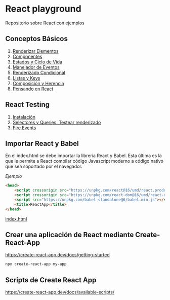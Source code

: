 # React playground

Repositorio sobre React con ejemplos

## Conceptos Básicos

1. [Renderizar Elementos](./docs/Conceptos-Principales/1-RenderizarElementos.md)
2. [Componentes](./docs/Conceptos-Principales/2-Componentes.md) 
3. [Estados y Ciclo de Vida](./docs/Conceptos-Principales/3-Estado-CicloDeVida.md) 
4. [Manejador de Eventos](./docs/Conceptos-Principales/4-ManejadorEventos.md) 
5. [Renderizado Condicional](./docs/Conceptos-Principales/5-RenderizadoCondicional.md) 
6. [Listas y Keys](./docs/Conceptos-Principales/6-Listas-Keys.md) 
7. [Composición y Herencia](./docs/Conceptos-Principales/7-Composicion-Herencia.md) 
8. [Pensando en React](https://es.reactjs.org/docs/thinking-in-react.html)

## React Testing

1. [Instalación](./docs/React-Testing/1-Instalación.md)
2. [Selectores y Queries. Testear renderizado](./docs/React-Testing/2-Testear-Renderizado.md)
3. [Fire Events](./docs/React-Testing/3-Fire-Events.md)

## Importar React y Babel

En el index.html se debe importar la librería React y Babel. Esta última es la que le permite a React compilar código Javascript moderno a código nativo que sea soportado por el navegador.

*Ejemplo*

```html
<head>
    <script crossorigin src="https://unpkg.com/react@16/umd/react.production.min.js"></script>
    <script crossorigin src="https://unpkg.com/react-dom@16/umd/react-dom.production.min.js"></script>
    <script src="https://unpkg.com/babel-standalone@6/babel.min.js"></script>
    <title>ReactApp</title>
</head>
```

[index.html](index.html)

## Crear una aplicación de React mediante Create-React-App

https://create-react-app.dev/docs/getting-started

```bash
npx create-react-app my-app
```

## Scripts de Create React App

https://create-react-app.dev/docs/available-scripts/

